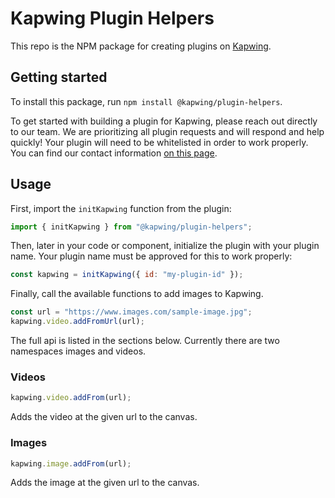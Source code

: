 # Kapwing Plugin Helpers

This repo is the NPM package for creating plugins on [Kapwing](https://www.kapwing.com).

## Getting started

To install this package, run `npm install @kapwing/plugin-helpers`.

To get started with building a plugin for Kapwing, please reach out directly to our team. We are prioritizing all plugin requests and will respond and help quickly! Your plugin will need to be whitelisted in order to work properly. You can find our contact information [on this page](https://www.kapwing.com/contact-us).

## Usage

First, import the `initKapwing` function from the plugin:

```javascript
import { initKapwing } from "@kapwing/plugin-helpers";
```

Then, later in your code or component, initialize the plugin with your plugin name. Your plugin name must be approved for this to work properly:

```javascript
const kapwing = initKapwing({ id: "my-plugin-id" });
```

Finally, call the available functions to add images to Kapwing.

```javascript
const url = "https://www.images.com/sample-image.jpg";
kapwing.video.addFromUrl(url);
```

The full api is listed in the sections below. Currently there are two namespaces images and videos.

### Videos

```javascript
kapwing.video.addFrom(url);
```

Adds the video at the given url to the canvas.

### Images

```javascript
kapwing.image.addFrom(url);
```

Adds the image at the given url to the canvas.
